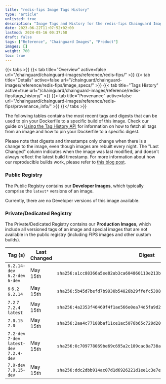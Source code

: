 ```yaml
---
title: "redis-fips Image Tags History"
type: "article"
unlisted: true
description: "Image Tags and History for the redis-fips Chainguard Image"
date: 2023-06-22T11:07:52+02:00
lastmod: 2024-05-16 00:37:58
draft: false
tags: ["Reference", "Chainguard Images", "Product"]
images: []
weight: 700
toc: true
---
```


{{< tabs >}}
{{< tab title="Overview" active=false url="/chainguard/chainguard-images/reference/redis-fips/" >}}
{{< tab title="Details" active=false url="/chainguard/chainguard-images/reference/redis-fips/image_specs/" >}}
{{< tab title="Tags History" active=true url="/chainguard/chainguard-images/reference/redis-fips/tags_history/" >}}
{{< tab title="Provenance" active=false url="/chainguard/chainguard-images/reference/redis-fips/provenance_info/" >}}
{{</ tabs >}}

The following tables contains the most recent tags and digests that can be used to pin your Dockerfile to a specific build of this image. Check our guide on [Using the Tag History API](/chainguard/chainguard-images/using-the-tag-history-api/) for information on how to fetch all tags from an image and how to pin your Dockerfile to a specific digest.

Please note that digests and timestamps only change when there is a change to the image, even though images are rebuilt every night. The "Last Changed" column indicates when the image was last modified, and doesn't always reflect the latest build timestamp. For more information about how our reproducible builds work, please refer to [this blog post](https://www.chainguard.dev/unchained/reproducing-chainguards-reproducible-image-builds).

### Public Registry
The Public Registry contains our **Developer Images**, which typically comprise the `latest*` versions of an image.

Currently, there are no Developer versions of this image available.

### Private/Dedicated Registry
The Private/Dedicated Registry contains our **Production Images**, which include all versioned tags of an image and special images that are not available in the public registry (including FIPS images and other custom builds).

| Tag (s)                                     | Last Changed | Digest                                                                    |
|---------------------------------------------|--------------|---------------------------------------------------------------------------|
|  `6.2.14-dev` `6.2-dev` `6-dev`             | May 15th     | `sha256:a1cc88366a5ee82ab3ca604860113e213b4b8a9fbddc9f86d22da211e1e96eb8` |
|  `6` `6.2` `6.2.14`                         | May 15th     | `sha256:5b45d7befd7b9930b54026b29ffefc5398b73883fc91a5722bb8e2c6906e7fbc` |
|  `7.2` `7` `7.2.4` `latest`                 | May 15th     | `sha256:4a2353f46469f4f1ae566e0ea74d5fa9d2fbc0aca2745a995ae2f6cc9490d061` |
|  `7.0.15` `7.0`                             | May 15th     | `sha256:2aa4c77108baf11ce1ac5076b65c729d20f9a080e21b8de00bed768255513026` |
|  `7.2-dev` `7-dev` `latest-dev` `7.2.4-dev` | May 15th     | `sha256:0c709778069be69c695a2c109cac8a738a52d71d4bfa7ad3269e03bcc56ab244` |
|  `7.0-dev` `7.0.15-dev`                     | May 15th     | `sha256:ddc2dbb914ac07d1d6926221d1ee1c3e7ee2a5d1119d02ae270109dd726eb669` |

